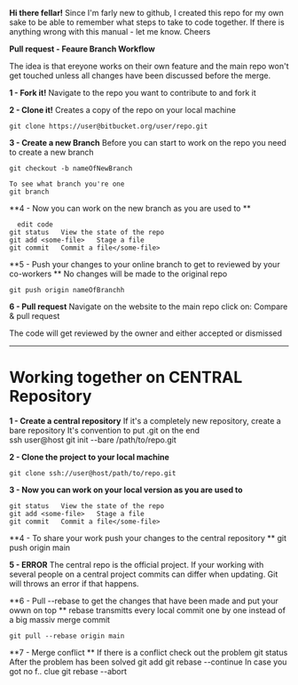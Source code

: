**Hi there fellar!**
Since I'm farly new to github, I created this repo for my own sake
to be able to remember what steps to take to code together.
If there is anything wrong with this manual - let me know.
Cheers

**Pull request - Feaure Branch Workflow**

The idea is that ereyone works on their own feature and the main repo
won't get touched unless all changes have been discussed before the merge.

**1 - Fork it!**
    Navigate to the repo you want to contribute to and fork it

**2 - Clone it!**
    Creates a copy of the repo on your local machine

    git clone https://user@bitbucket.org/user/repo.git

**3 - Create a new Branch**
    Before you can start to work on the repo you need to create a new branch

    git checkout -b nameOfNewBranch

    To see what branch you're one
    git branch

**4 - Now you can work on the new branch as you are used to **

      edit code
    git status   View the state of the repo
    git add <some-file>   Stage a file
    git commit   Commit a file</some-file>

**5 - Push your changes to your online branch to get to reviewed by your co-workers **
    No changes will be made to the original repo

    git push origin nameOfBranchh

**6 - Pull request**
    Navigate on the website to the main repo
    click on:
    Compare & pull request

  The code will get reviewed by the owner and either accepted or dismissed

------------------------------------------------------------------------------------------                                                                        ------------------------------------------------------------------------------------------                                                                         
#  Working together on CENTRAL Repository   

**1 - Create a central repository**
    If it's a completely new repository, create a bare repository
    It's convention to put .git on the end   
    ssh user@host git init --bare /path/to/repo.git

**2 - Clone the project to your local machine**

    git clone ssh://user@host/path/to/repo.git

**3 - Now you can work on your local version as you are used to**

    git status   View the state of the repo
    git add <some-file>   Stage a file
    git commit   Commit a file</some-file>

**4 - To share your work push your changes to the central repository **
    git push origin main

**5 - ERROR**
    The central repo is the official project.
    If your working with several people on a central project commits can differ when updating.
    Git will throws an error if that happens.

**6 - Pull --rebase to get the changes that have been made and put your owwn on top **
    rebase transmitts every local commit one by one instead of a big massiv merge commit

    git pull --rebase origin main

**7 - Merge conflict **
    If there is a conflict check out the problem
    git status
    After the problem has been solved
    git add <some-file>
    git rebase --continue
    In case you got no f.. clue
    git rebase --abort
